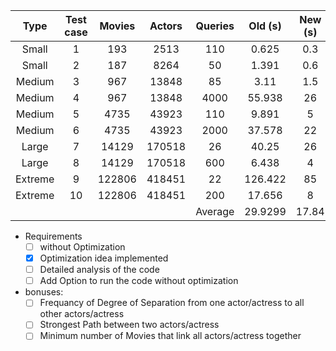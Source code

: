 |  Type   | Test case | Movies | Actors | Queries | Old (s) | New (s) | Diff (s) | Improvement |
|:-------:|:---------:|:------:|:------:|:-------:|:-------:|:-------:|:--------:|:-----------:|
|  Small  |     1     |  193   |  2513  |   110   |  0.625  |   0.3   |  0.225   |    208%     |
|  Small  |     2     |  187   |  8264  |   50    |  1.391  |   0.6   |  0.791   |    232%     |
| Medium  |     3     |  967   | 13848  |   85    |  3.11   |   1.5   |   1.61   |    207%     |
| Medium  |     4     |  967   | 13848  |  4000   | 55.938  |   26    |  25.938  |    215%     |
| Medium  |     5     |  4735  | 43923  |   110   |  9.891  |    5    |  4.891   |    198%     |
| Medium  |     6     |  4735  | 43923  |  2000   | 37.578  |   22    |  15.578  |    171%     |
|  Large  |     7     | 14129  | 170518 |   26    |  40.25  |   26    |  14.25   |    155%     |
|  Large  |     8     | 14129  | 170518 |   600   |  6.438  |    4    |  2.438   |    161%     |
| Extreme |     9     | 122806 | 418451 |   22    | 126.422 |   85    |  41.422  |    149%     |
| Extreme |    10     | 122806 | 418451 |   200   | 17.656  |    8    |  9.656   |    221%     |
|||||Average|29.9299|17.84|11.6799|192%|

- Requirements
    - [ ] without Optimization
    - [x] Optimization idea implemented
    - [ ] Detailed analysis of the code
    - [ ] Add Option to run the code without optimization
- bonuses:
  - [ ] Frequancy of Degree of Separation from one actor/actress to all other actors/actress
  - [ ] Strongest Path between two actors/actress
  - [ ] Minimum number of Movies that link all actors/actress together
